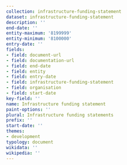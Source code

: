 ```yaml
---
collection: infrastructure-funding-statement
dataset: infrastructure-funding-statement
description: ''
end-date: ''
entity-maximum: '8199999'
entity-minimum: '8100000'
entry-date: ''
fields:
- field: document-url
- field: documentation-url
- field: end-date
- field: entity
- field: entry-date
- field: infrastructure-funding-statement
- field: organisation
- field: start-date
key-field: ''
name: Infrastructure funding statement
paint-options: ''
plural: Infrastructure funding statements
prefix: ''
start-date: ''
themes:
- development
typology: document
wikidata: ''
wikipedia: ''
---
```

